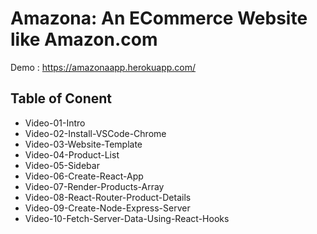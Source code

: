 # Amazona: An ECommerce Website like Amazon.com

Demo : https://amazonaapp.herokuapp.com/

## Table of Conent

- Video-01-Intro
- Video-02-Install-VSCode-Chrome
- Video-03-Website-Template
- Video-04-Product-List
- Video-05-Sidebar
- Video-06-Create-React-App
- Video-07-Render-Products-Array
- Video-08-React-Router-Product-Details
- Video-09-Create-Node-Express-Server
- Video-10-Fetch-Server-Data-Using-React-Hooks
